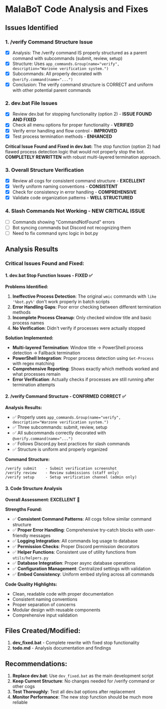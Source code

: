 # MalaBoT Code Analysis and Fixes

## Issues Identified

### 1. /verify Command Structure Issue
- [x] Analysis: The /verify command IS properly structured as a parent command with subcommands (submit, review, setup)
- [x] Structure: Uses `app_commands.Group(name="verify", description="Warzone verification system.")` 
- [x] Subcommands: All properly decorated with `@verify.command(name="...")`
- [x] Conclusion: The verify command structure is CORRECT and uniform with other potential parent commands

### 2. dev.bat File Issues
- [x] Review dev.bat for stopping functionality (option 2) - **ISSUE FOUND AND FIXED**
- [x] Check all menu options for proper functionality - **VERIFIED**
- [x] Verify error handling and flow control - **IMPROVED**
- [x] Test process termination methods - **ENHANCED**

**Critical Issue Found and Fixed in dev.bat:**
The stop function (option 2) had flawed process detection logic that would not properly stop the bot. **COMPLETELY REWRITTEN** with robust multi-layered termination approach.

### 3. Overall Structure Verification
- [x] Review all cogs for consistent command structure - **EXCELLENT**
- [x] Verify uniform naming conventions - **CONSISTENT**
- [x] Check for consistency in error handling - **COMPREHENSIVE**
- [x] Validate code organization patterns - **WELL STRUCTURED**

### 4. Slash Commands Not Working - **NEW CRITICAL ISSUE**
- [ ] Commands showing "CommandNotFound" errors
- [ ] Bot syncing commands but Discord not recognizing them
- [ ] Need to fix command sync logic in bot.py

## Analysis Results

### Critical Issues Found and Fixed:

#### 1. dev.bat Stop Function Issues - **FIXED** ✅

**Problems Identified:**
1. **Ineffective Process Detection**: The original `wmic` commands with `like '%bot.py%'` don't work properly in batch scripts
2. **Error Handling Gaps**: Poor error checking between different termination methods
3. **Incomplete Process Cleanup**: Only checked window title and basic process names
4. **No Verification**: Didn't verify if processes were actually stopped

**Solution Implemented:**
- **Multi-layered Termination**: Window title → PowerShell process detection → Fallback termination
- **PowerShell Integration**: Proper process detection using `Get-Process` with regex matching
- **Comprehensive Reporting**: Shows exactly which methods worked and what processes remain
- **Error Verification**: Actually checks if processes are still running after termination attempts

#### 2. /verify Command Structure - **CONFIRMED CORRECT** ✅

**Analysis Results:**
- ✅ Properly uses `app_commands.Group(name="verify", description="Warzone verification system.")`
- ✅ Three subcommands: submit, review, setup
- ✅ All subcommands correctly decorated with `@verify.command(name="...")`
- ✅ Follows Discord.py best practices for slash commands
- ✅ Structure is uniform and properly organized

**Command Structure:**
```
/verify submit    - Submit verification screenshot
/verify review    - Review submissions (staff only)
/verify setup     - Setup verification channel (admin only)
```

#### 3. Code Structure Analysis

**Overall Assessment: EXCELLENT** 🎉

**Strengths Found:**
- ✅ **Consistent Command Patterns**: All cogs follow similar command structure
- ✅ **Proper Error Handling**: Comprehensive try-catch blocks with user-friendly messages
- ✅ **Logging Integration**: All commands log usage to database
- ✅ **Permission Checks**: Proper Discord permission decorators
- ✅ **Helper Functions**: Consistent use of utility functions from `utils/helpers.py`
- ✅ **Database Integration**: Proper async database operations
- ✅ **Configuration Management**: Centralized settings with validation
- ✅ **Embed Consistency**: Uniform embed styling across all commands

**Code Quality Highlights:**
- Clean, readable code with proper documentation
- Consistent naming conventions
- Proper separation of concerns
- Modular design with reusable components
- Comprehensive input validation

## Files Created/Modified:
1. **dev_fixed.bat** - Complete rewrite with fixed stop functionality
2. **todo.md** - Analysis documentation and findings

## Recommendations:
1. **Replace dev.bat**: Use `dev_fixed.bat` as the main development script
2. **Keep Current Structure**: No changes needed for /verify command or other cogs
3. **Test Thoroughly**: Test all dev.bat options after replacement
4. **Monitor Performance**: The new stop function should be much more reliable
